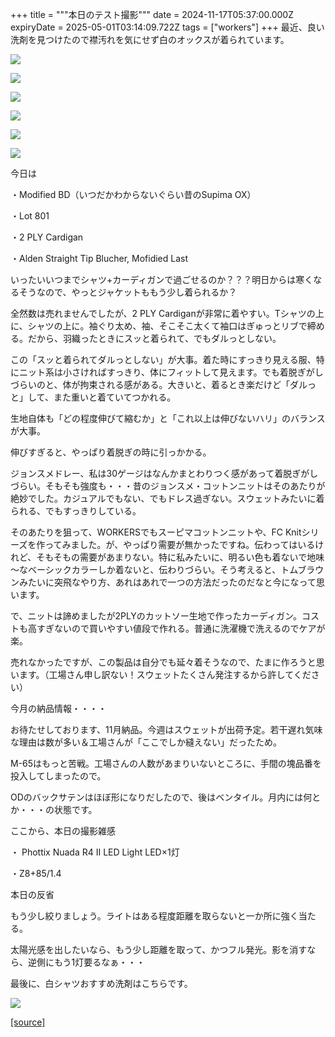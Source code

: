 +++
title = """本日のテスト撮影"""
date = 2024-11-17T05:37:00.000Z
expiryDate = 2025-05-01T03:14:09.722Z
tags = ["workers"]
+++
最近、良い洗剤を見つけたので襟汚れを気にせず白のオックスが着られています。

[![](https://blogger.googleusercontent.com/img/b/R29vZ2xl/AVvXsEhSrd96ZV4yH5uk8CXRItOJjotGKJ_P681Wz-XTHCPXL_10XkiDNd51b8513j9_wHeE51hVBb_5jvXzsjCLC1bozrtAojLojSo4XnJ7WZkXROI-do9SBFPPcviD0KmylSYV61bAmHBGiyOpmY18dSfz0Fu5Q6sNSm9Z2BOmlicHiLZHP_7OR0fKTQB-s2U/s320/DSC_4953.jpg)](https://blogger.googleusercontent.com/img/b/R29vZ2xl/AVvXsEhSrd96ZV4yH5uk8CXRItOJjotGKJ_P681Wz-XTHCPXL_10XkiDNd51b8513j9_wHeE51hVBb_5jvXzsjCLC1bozrtAojLojSo4XnJ7WZkXROI-do9SBFPPcviD0KmylSYV61bAmHBGiyOpmY18dSfz0Fu5Q6sNSm9Z2BOmlicHiLZHP_7OR0fKTQB-s2U/s1350/DSC_4953.jpg)

  

[![](https://blogger.googleusercontent.com/img/b/R29vZ2xl/AVvXsEi2vMJizSIlzf462zbBMDxSPpt7YLFRtotNLnpwm-7hqaMzbs2bDh0i2Igcf-l6TGJdB1DstMITYBYPzcnjAUf658fpS1zWs5NTM95_c7rW1D-n1RiGhxRxesRrkLCuHpvvhOhFoXneCmSz9n6rVoNlRs9RVke7AHw9DcOZ-l3SxYS7FKvpZI4C1_d9_F4/s320/DSC_4955.jpg)](https://blogger.googleusercontent.com/img/b/R29vZ2xl/AVvXsEi2vMJizSIlzf462zbBMDxSPpt7YLFRtotNLnpwm-7hqaMzbs2bDh0i2Igcf-l6TGJdB1DstMITYBYPzcnjAUf658fpS1zWs5NTM95_c7rW1D-n1RiGhxRxesRrkLCuHpvvhOhFoXneCmSz9n6rVoNlRs9RVke7AHw9DcOZ-l3SxYS7FKvpZI4C1_d9_F4/s1350/DSC_4955.jpg)

  

[![](https://blogger.googleusercontent.com/img/b/R29vZ2xl/AVvXsEhuD21whUCipeGb7XKrjLbDqjLwD1ajORs8dTea3nbhwzr85qlHGVRfTp2HZg_4TCv90JqMWFDbjxuiEA873FhSUE3pN-rUI8hjheW9pSm8sNlDy2kKNL2VFt3rP7MI8wABEe8qmGrLRVskAHFditdxU56BBuStIX2dw1mcViL9IH8TSIPTicYb2F9Bh_M/s320/DSC_4958.jpg)](https://blogger.googleusercontent.com/img/b/R29vZ2xl/AVvXsEhuD21whUCipeGb7XKrjLbDqjLwD1ajORs8dTea3nbhwzr85qlHGVRfTp2HZg_4TCv90JqMWFDbjxuiEA873FhSUE3pN-rUI8hjheW9pSm8sNlDy2kKNL2VFt3rP7MI8wABEe8qmGrLRVskAHFditdxU56BBuStIX2dw1mcViL9IH8TSIPTicYb2F9Bh_M/s1350/DSC_4958.jpg)

  

[![](https://blogger.googleusercontent.com/img/b/R29vZ2xl/AVvXsEhEXoQLyY7g94VHVcNSCTGeu42q6eyH2vOxCvAs4GjgLmo9CAoE6s_g_KZCvx-JzRHYz2OYsrplOXGwUSmP3rO1daiqrFzjWDSNxN2MFXyJMFXc_EdoWqyenJ7HtljE834ygcvX0DWe7h67KRX2fslQ-csXn1z_HcrvtnIlSUhSu3P1ly8Fn6STwMqg0OI/s320/DSC_4963.jpg)](https://blogger.googleusercontent.com/img/b/R29vZ2xl/AVvXsEhEXoQLyY7g94VHVcNSCTGeu42q6eyH2vOxCvAs4GjgLmo9CAoE6s_g_KZCvx-JzRHYz2OYsrplOXGwUSmP3rO1daiqrFzjWDSNxN2MFXyJMFXc_EdoWqyenJ7HtljE834ygcvX0DWe7h67KRX2fslQ-csXn1z_HcrvtnIlSUhSu3P1ly8Fn6STwMqg0OI/s1350/DSC_4963.jpg)

  

[![](https://blogger.googleusercontent.com/img/b/R29vZ2xl/AVvXsEiShgovu9WNc8dX4l1ynmVEW3Kg0MV8wow8Jq3CVBnl4Om6HM5VTM_cCy-2SsBsdHQHZrL-M_WotIAhGvgtcF55wS8jqMa2Hqfq-VuwAciZaIcb6ZVsZEmDMC3ib1Jz7S7w5Ns7o6vM_egnuarnMikjJyLVyjjonMVfAQx_crMl2LWzMMRDCHoMnIWbgL8/s320/DSC_4964.jpg)](https://blogger.googleusercontent.com/img/b/R29vZ2xl/AVvXsEiShgovu9WNc8dX4l1ynmVEW3Kg0MV8wow8Jq3CVBnl4Om6HM5VTM_cCy-2SsBsdHQHZrL-M_WotIAhGvgtcF55wS8jqMa2Hqfq-VuwAciZaIcb6ZVsZEmDMC3ib1Jz7S7w5Ns7o6vM_egnuarnMikjJyLVyjjonMVfAQx_crMl2LWzMMRDCHoMnIWbgL8/s1350/DSC_4964.jpg)

  

[![](https://blogger.googleusercontent.com/img/b/R29vZ2xl/AVvXsEgMwD79xmQRFsPaM7RlVMdmHehghS-Ah4-Ore6h8csnpHujfjh9XVHulUNYBrb1OrYISCRjf0iUnxHWbjdY7X66N5kqz9jDXQ6DaDuNirk5YqS3A1hI_tBOw1H1wVl5bTKxdnjvziZAH5RPv21jFwBSKn0lAG0SQxGJZsIoie6dBxp9a4TdY6n9NcA4WPA/s320/DSC_4968.jpg)](https://blogger.googleusercontent.com/img/b/R29vZ2xl/AVvXsEgMwD79xmQRFsPaM7RlVMdmHehghS-Ah4-Ore6h8csnpHujfjh9XVHulUNYBrb1OrYISCRjf0iUnxHWbjdY7X66N5kqz9jDXQ6DaDuNirk5YqS3A1hI_tBOw1H1wVl5bTKxdnjvziZAH5RPv21jFwBSKn0lAG0SQxGJZsIoie6dBxp9a4TdY6n9NcA4WPA/s1350/DSC_4968.jpg)

  

今日は

・Modified BD（いつだかわからないぐらい昔のSupima OX）

・Lot 801

・2 PLY Cardigan

・Alden Straight Tip Blucher, Mofidied Last

  

いったいいつまでシャツ+カーディガンで過ごせるのか？？？明日からは寒くなるそうなので、やっとジャケットももう少し着られるか？

全然数は売れませんでしたが、2 PLY Cardiganが非常に着やすい。Tシャツの上に、シャツの上に。袖ぐり太め、袖、そこそこ太くて袖口はぎゅっとリブで締める。だから、羽織ったときにスッと着られて、でもダルっとしない。

  

この「スッと着られてダルっとしない」が大事。着た時にすっきり見える服、特にニット系は小さければすっきり、体にフィットして見えます。でも着脱ぎがしづらいのと、体が拘束される感がある。大きいと、着るとき楽だけど「ダルっと」して、また重いと着ていてつかれる。

生地自体も「どの程度伸びて縮むか」と「これ以上は伸びないハリ」のバランスが大事。

伸びすぎると、やっぱり着脱ぎの時に引っかかる。

ジョンスメドレー、私は30ゲージはなんかまとわりつく感があって着脱ぎがしづらい。そもそも強度も・・・昔のジョンスメ・コットンニットはそのあたりが絶妙でした。カジュアルでもない、でもドレス過ぎない。スウェットみたいに着られる、でもすっきりしている。

そのあたりを狙って、WORKERSでもスーピマコットンニットや、FC Knitシリーズを作ってみました。が、やっぱり需要が無かったですね。伝わってはいるけれど、そもそもの需要があまりない。特に私みたいに、明るい色も着ないで地味～なベーシックカラーしか着ないと、伝わりづらい。そう考えると、トムブラウンみたいに突飛なやり方、あれはあれで一つの方法だったのだなと今になって思います。

  

で、ニットは諦めましたが2PLYのカットソー生地で作ったカーディガン。コストも高すぎないので買いやすい値段で作れる。普通に洗濯機で洗えるのでケアが楽。

売れなかったですが、この製品は自分でも延々着そうなので、たまに作ろうと思います。（工場さん申し訳ない！スウェットたくさん発注するから許してください）

  

  

今月の納品情報・・・・

お待たせしております、11月納品。今週はスウェットが出荷予定。若干遅れ気味な理由は数が多い＆工場さんが「ここでしか縫えない」だったため。

M-65はもっと苦戦。工場さんの人数があまりいないところに、手間の塊品番を投入してしまったので。

ODのバックサテンはほぼ形になりだしたので、後はベンタイル。月内には何とか・・・の状態です。

  

ここから、本日の撮影雑感

・ Phottix Nuada R4 II LED Light LED×1灯

・Z8+85/1.4

本日の反省

もう少し絞りましょう。ライトはある程度距離を取らないと一か所に強く当たる。

太陽光感を出したいなら、もう少し距離を取って、かつフル発光。影を消すなら、逆側にもう1灯要るなぁ・・・

  

最後に、白シャツおすすめ洗剤はこちらです。

[![](https://blogger.googleusercontent.com/img/b/R29vZ2xl/AVvXsEivwN-SuYiIhqmZE4RPeWlpzaxY6qA4KtaVMElThlKNulBCirLcCSATl7a0CHkq9R7Sb9OmpwSyqi60EdD06u1Xav527_siRzRHnsHksKvsGHI426YcGeu8h5W_UkXEr4kp95EnY7SIDLL0wMYp6mYu0hzjQKDkXkCfSdPRmS-pz9cS6YKghog8auCgN34/s320/100000001004430503_10204.jpg)](https://blogger.googleusercontent.com/img/b/R29vZ2xl/AVvXsEivwN-SuYiIhqmZE4RPeWlpzaxY6qA4KtaVMElThlKNulBCirLcCSATl7a0CHkq9R7Sb9OmpwSyqi60EdD06u1Xav527_siRzRHnsHksKvsGHI426YcGeu8h5W_UkXEr4kp95EnY7SIDLL0wMYp6mYu0hzjQKDkXkCfSdPRmS-pz9cS6YKghog8auCgN34/s500/100000001004430503_10204.jpg)

[[source]](https://eworkers.blogspot.com/2024/11/blog-post_17.html)
